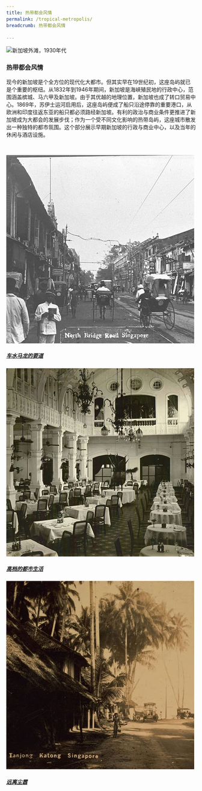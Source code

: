 ```yaml
---
title: 热带都会风情
permalink: /tropical-metropolis/
breadcrumb: 热带都会风情

---
```


![新加坡外滩，1930年代](/images/tropical-metropolis-banner-2.jpg)
### **热带都会风情**

现今的新加坡是个全方位的现代化大都市。但其实早在19世纪初，这座岛屿就已是个重要的枢纽。从1832年到1946年期间，新加坡是海峡殖民地的行政中心，范围涵盖槟城、马六甲及新加坡。由于其优越的地理位置，新加坡也成了转口贸易中心。1869年，苏伊士运河启用后，这座岛屿便成了船只沿途停靠的重要港口，从欧洲和印度往返东亚的船只都必须路经新加坡。有利的政治与商业条件更推进了新加坡成为大都会的发展步伐；作为一个受不同文化影响的热带岛屿，这座城市散发出一种独特的都市氛围。这个部分展示早期新加坡的行政与商业中心，以及当年的休闲与酒店设施。

<p>&nbsp;</p>

<div class="type-two box-hov-style">
	<div class="row is-multiline">
		<div class="col is-one-third-desktop is-one-third-tablet">
			<a href="/tropical-metropolis/the-earliest-thoroughfares/">
				<img src="/images/The-Earliest-Thoroughfares-Boxed.jpg" alt="Tropical Metropolis - The Earliest Thoroughfares" class="project-image">
			<div class="project-card">
				<div class="project-title margin--bottom--xs">
					<h5><b>车水马龙的要道</b></h5>
				</div>
			</div>
			</a>
		</div>
		<div class="col is-one-third-desktop is-one-third-tablet">
			<a href="/tropical-metropolis/high-life-in-the-city/" class="project-link">
				<img src="/images/High-Life-in-the-City-Boxed.jpg" alt="Tropical Metropolis - High Life in the City" class="project-image">
			<div class="project-card">
				<div class="project-title margin--bottom--xs">
					<h5><b>高档的都市生活</b></h5>
				</div>
			</div>
			</a>
		</div>
		<div class="col is-one-third-desktop is-one-third-tablet">
			<a href="/tropical-metropolis/away-from-the-bustle" class="project-link">
				<img src="/images/Away-from-the-Bustle-Boxed.jpg" alt="Brunei: A Country Profile" class="project-image">
			<div class="project-card">
				<div class="project-title margin--bottom--xs">
					<h5><b>远离尘嚣</b></h5>
				</div>
			</div>
			</a>
		</div>
	</div>
</div>


